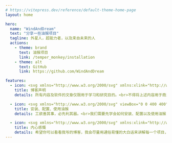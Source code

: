 ```yaml
---
# https://vitepress.dev/reference/default-theme-home-page
layout: home

hero:
  name: "WindAndDream"
  text: "分享一些油猴项目"
  tagline: 外星人，超能力者，以及来自未来的人
  actions:
    - theme: brand
      text: 油猴项目
      link: /temper_monkey/installation
    - theme: alt
      text: GitHub
      link: https://github.com/WindAndDream

features:
  - icon: <svg xmlns="http://www.w3.org/2000/svg" xmlns:xlink="http://www.w3.org/1999/xlink" viewBox="0 0 1024 1024" version="1.1" p-id="3541" width="40" height="40"><path d="M959.256366 512C959.256366 264.98713 759.01287 64.743634 512 64.743634 264.98713 64.743634 64.743634 264.98713 64.743634 512 64.743634 759.01287 264.98713 959.256366 512 959.256366 759.01287 959.256366 959.256366 759.01287 959.256366 512L959.256366 512 959.256366 512 959.256366 512 959.256366 512 959.256366 512ZM117.36203 512C117.36203 294.047467 294.047467 117.36203 512 117.36203 729.952533 117.36203 906.63797 294.047467 906.63797 512 906.63797 729.952533 729.952533 906.63797 512 906.63797 294.047467 906.63797 117.36203 729.952533 117.36203 512L117.36203 512 117.36203 512 117.36203 512 117.36203 512 117.36203 512Z" fill="#FC5143" p-id="3542"/><path d="M484.457558 599.560299C484.457558 622.580963 495.008537 634.091122 516.110812 634.091122 537.213087 634.091122 547.764066 622.580963 547.764066 599.560299L547.764066 280.150193C547.764066 257.129529 537.213087 245.61937 516.110812 245.61937 495.008537 245.61937 484.457558 257.129529 484.457558 280.150193L484.457558 599.560299ZM478.702421 740.561158C480.62081 763.581821 493.090149 775.091981 516.110812 775.091981 539.131476 775.091981 551.600815 763.581821 553.519203 740.561158 551.600815 717.540494 539.131476 705.071155 516.110812 703.152767 493.090149 705.071155 480.62081 717.540494 478.702421 740.561158L478.702421 740.561158Z" fill="#FC5143" p-id="3543"/></svg>
    title: 博客声明
    details: 所有内容及软件的文章仅限用于学习和研究目的。<br>不得将上述内容用于商业或者非法用途，否则，一切后果请用户自负。

  - icon: <svg xmlns="http://www.w3.org/2000/svg" viewBox="0 0 400 400" width="40" height="40" fill="#5a5a5a"><g id="XMLID_273_"><g id="XMLID_78_"><path    id="XMLID_83_" class="st0" d="M304.8,0H95.2C42.6,0,0,42.6,0,95.2v209.6C0,357.4,42.6,400,95.2,400h209.6 c52.6,0,95.2-42.6,95.2-95.2V95.2C400,42.6,357.4,0,304.8,0z M106.3,375C61.4,375,25,338.6,25,293.8c0-44.9,36.4-81.3,81.3-81.3 c44.9,0,81.3,36.4,81.3,81.3C187.5,338.6,151.1,375,106.3,375z M293.8,375c-44.9,0-81.3-36.4-81.3-81.3 c0-44.9,36.4-81.3,81.3-81.3c44.9,0,81.3,36.4,81.3,81.3C375,338.6,338.6,375,293.8,375z"/></g><g id="XMLID_67_" class="st2"><path id="XMLID_74_" class="st3" d="M304.8,0H95.2C42.6,0,0,42.6,0,95.2v209.6C0,357.4,42.6,400,95.2,400h209.6 c52.6,0,95.2-42.6,95.2-95.2V95.2C400,42.6,357.4,0,304.8,0z M106.3,375C61.4,375,25,338.6,25,293.8c0-44.9,36.4-81.3,81.3-81.3 c44.9,0,81.3,36.4,81.3,81.3C187.5,338.6,151.1,375,106.3,375z M293.8,375c-44.9,0-81.3-36.4-81.3-81.3 c0-44.9,36.4-81.3,81.3-81.3c44.9,0,81.3,36.4,81.3,81.3C375,338.6,338.6,375,293.8,375z"/></g></g></svg>
    title: 安装、配置、使用油猴
    details: 工欲善其事，必先利其器。<br>我们需要先学会如何安装、配置以及使用油猴，本博客中有详细教程哦！

  - icon: <svg xmlns="http://www.w3.org/2000/svg" xmlns:xlink="http://www.w3.org/1999/xlink" viewBox="0 0 1024 1024" version="1.1" p-id="4813" width="40" height="40"><path d="M313.066667 101.653333c121.493333-61.76 273.706667-63.573333 395.413333-1.706666-4.266667 4.906667-12.906667 14.72-17.173333 19.626666-113.6-48-245.866667-51.413333-357.76 3.306667-5.12-5.333333-15.36-15.893333-20.48-21.226667z" fill="#EFA654" p-id="4814"/><path d="M201.92 128.746667c5.226667-54.4 80.106667-69.866667 111.146667-27.093334 5.12 5.333333 15.36 15.893333 20.48 21.226667-3.84 15.786667-6.293333 32.426667-14.933334 46.506667-18.56 3.306667-16.746667-21.226667-24.64-32-2.986667-7.466667-6.4-14.72-10.24-21.76-23.893333-29.76-56.64 2.773333-81.813333 13.12z" fill="#B25120" p-id="4815"/><path d="M333.546667 122.88c111.893333-54.72 244.16-51.306667 357.76-3.306667 4.16 18.88 7.466667 37.973333 10.133333 57.066667 6.613333-17.28 12.48-34.88 19.946667-51.946667 56.213333 31.893333 100.16 79.146667 145.173333 124.373334-83.626667-24.96-186.24-31.36-255.253333 31.573333-29.226667 22.186667-36.373333 70.613333-1.813334 91.733333 18.986667 22.613333 44.8 1.066667 66.133334-5.546666-6.293333 37.653333-48.32 53.76-62.08 88.32-54.186667 100.693333-150.826667 179.093333-264.64 198.933333-32.96 6.293333-70.08-1.92-99.413334 17.706667 20.906667 21.226667 36.693333 46.4 53.76 70.613333-61.013333-38.613333-100.266667-105.92-104.64-177.92l-18.986666-1.706667c-6.186667 72.533333 39.146667 133.12 80.64 187.52-42.453333-23.68-82.24-82.453333-135.253334-48.96-42.133333-93.866667-61.546667-204.266667-24.64-303.04 10.24-11.093333 24.746667-16.96 37.76-24.106666 77.226667-33.28 172.16-32.96 245.013334 11.52 36.266667 29.653333 86.186667-33.066667 55.04-65.386667-55.893333-89.066667-174.613333-94.826667-268.693334-84.16 37.973333-37.12 74.773333-77.12 124.48-98.773333 7.893333 10.773333 6.08 35.306667 24.64 32 8.64-14.08 11.093333-30.72 14.933334-46.506667M162.24 405.12c-34.56 5.76-70.933333 35.84-67.306667 73.066667 22.4 30.293333 58.133333 53.546667 97.173334 48.853333 39.68 1.493333 94.933333-31.253333 74.88-77.226667-22.08-32.96-65.493333-53.866667-104.746667-44.693333z" fill="#FDE977" p-id="4816"/><path d="M708.48 99.946667c32.106667-43.733333 106.133333-24.64 113.92 29.013333-26.666667-10.56-56.96-42.026667-84.8-16.533333-4.053333 3.093333-12.16 9.28-16.213333 12.266666-7.466667 17.066667-13.333333 34.666667-19.946667 51.946667-2.666667-19.093333-5.973333-38.186667-10.133333-57.066667 4.266667-4.906667 12.906667-14.72 17.173333-19.626666z" fill="#B25120" p-id="4817"/><path d="M150.186667 240.746667c29.226667-54.72 82.24-92.586667 133.546666-125.12 3.84 7.04 7.253333 14.293333 10.24 21.76-49.706667 21.653333-86.506667 61.653333-124.48 98.773333-4.8 1.173333-14.4 3.413333-19.306666 4.586667zM721.386667 124.693333c4.053333-2.986667 12.16-9.173333 16.213333-12.266666 62.613333 37.973333 120.96 87.573333 157.973333 151.573333-5.866667-3.093333-17.813333-9.066667-23.68-12.16-1.386667-0.64-4.053333-2.026667-5.333333-2.773333-45.013333-45.226667-88.96-92.48-145.173333-124.373334z" fill="#EFA654" p-id="4818"/><path d="M150.186667 240.746667c4.906667-1.173333 14.506667-3.413333 19.306666-4.586667 94.08-10.666667 212.8-4.906667 268.693334 84.16 31.146667 32.32-18.773333 95.04-55.04 65.386667-72.853333-44.48-167.786667-44.8-245.013334-11.52-22.826667 3.946667-45.76-0.32-58.986666-20.586667-21.226667-54.186667 36.586667-84.373333 71.04-112.853333m44.693333 7.36c-28.373333 5.973333-55.68 16.426667-80.106667 32.213333 30.08 11.626667 56.213333 32.64 42.666667 67.626667 54.186667-7.36 109.013333-6.186667 163.413333-4.266667 37.546667 1.066667 66.88 47.36 104.64 29.333333 22.826667-55.786667-37.546667-94.933333-82.56-109.973333-47.786667-12.373333-98.773333-26.133333-148.053333-14.933333zM611.306667 280.64c69.013333-62.933333 171.626667-56.533333 255.253333-31.573333 1.28 0.746667 3.946667 2.133333 5.333333 2.773333 5.866667 3.093333 17.813333 9.066667 23.68 12.16 0.64 0.32 1.813333 1.066667 2.453334 1.493333 39.146667 22.293333 80 70.08 48.106666 115.2l-8.213333 12.373334c-83.84-26.24-175.573333-70.186667-262.293333-26.24-21.333333 6.613333-47.146667 28.16-66.133334 5.546666-34.56-21.12-27.413333-69.546667 1.813334-91.733333m105.493333-33.493333c-32 5.333333-62.08 18.56-89.28 34.666666 36.266667 4.586667 56.64 24.96 51.093333 61.973334 81.28-12.8 168.32-13.546667 238.4 35.733333 45.973333-3.733333 33.173333-66.773333 3.2-84.053333-58.56-39.893333-133.546667-56.32-203.413333-48.32z" fill="#1F1F1F" p-id="4819"/><path d="M194.88 248.106667c49.28-11.2 100.266667 2.56 148.053333 14.933333 45.013333 15.04 105.386667 54.186667 82.56 109.973333-37.76 18.026667-67.093333-28.266667-104.64-29.333333-54.4-1.92-109.226667-3.093333-163.413333 4.266667 13.546667-34.986667-12.586667-56-42.666667-67.626667 24.426667-15.786667 51.733333-26.24 80.106667-32.213333zM716.8 247.146667c69.866667-8 144.853333 8.426667 203.413333 48.32 29.973333 17.28 42.773333 80.32-3.2 84.053333-70.08-49.28-157.12-48.533333-238.4-35.733333 5.546667-37.013333-14.826667-57.386667-51.093333-61.973334 27.2-16.106667 57.28-29.333333 89.28-34.666666z" fill="#FFFFFF" p-id="4820"/><path d="M866.56 249.066667z" fill="#FDE977" p-id="4821"/><path d="M895.573333 264zM79.146667 353.6c13.226667 20.266667 36.16 24.533333 58.986666 20.586667-13.013333 7.146667-27.52 13.013333-37.76 24.106666-36.906667 98.773333-17.493333 209.173333 24.64 303.04 78.826667 180.266667 298.88 290.986667 489.706667 235.626667 167.466667-40.853333 302.826667-187.946667 330.24-358.186667 16-61.546667 1.28-124.373333-7.04-185.706666l8.213333-12.373334c76.053333 196.8-28.48 437.226667-213.013333 534.293334-115.946667 64.426667-260.693333 72.533333-384.32 26.026666C190.4 881.6 71.573333 728.106667 57.28 559.04c-9.173333-69.44 6.506667-138.24 21.866667-205.44z" fill="#EFA654" p-id="4822"/><path d="M675.626667 366.826667c86.72-43.946667 178.453333 0 262.293333 26.24 8.32 61.333333 23.04 124.16 7.04 185.706666-27.413333 170.24-162.773333 317.333333-330.24 358.186667-190.826667 55.36-410.88-55.36-489.706667-235.626667 53.013333-33.493333 92.8 25.28 135.253334 48.96 117.653333 99.093333 293.44 121.066667 428.693333 44.906667 80.746667-42.666667 143.786667-128.533333 142.4-222.08-21.12 45.546667-35.093333 96.64-72.213333 132.48C642.453333 825.386667 437.333333 842.88 303.253333 742.4c-17.066667-24.213333-32.853333-49.386667-53.76-70.613333 29.333333-19.626667 66.453333-11.413333 99.413334-17.706667 113.813333-19.84 210.453333-98.24 264.64-198.933333 13.76-34.56 55.786667-50.666667 62.08-88.32m140.8 44.8c-31.36 5.44-67.2 29.226667-55.36 65.813333 25.493333 57.813333 127.04 58.133333 152.533333 0.106667 14.293333-54.826667-56.746667-71.68-97.173333-65.92z" fill="#FFD174" p-id="4823"/><path d="M162.24 405.12c39.253333-9.173333 82.666667 11.733333 104.746667 44.693333 20.053333 45.973333-35.2 78.72-74.88 77.226667-39.04 4.693333-74.773333-18.56-97.173334-48.853333-3.626667-37.226667 32.746667-67.306667 67.306667-73.066667z" fill="#EFA654" p-id="4824"/><path d="M816.426667 411.626667c40.426667-5.76 111.466667 11.093333 97.173333 65.92-25.493333 58.026667-127.04 57.706667-152.533333-0.106667-11.84-36.586667 24-60.373333 55.36-65.813333z" fill="#F29556" p-id="4825"/><path d="M179.626667 562.773333l18.986666 1.706667c4.373333 72 43.626667 139.306667 104.64 177.92 134.08 100.48 339.2 82.986667 455.893334-36.8 37.12-35.84 51.093333-86.933333 72.213333-132.48 1.386667 93.546667-61.653333 179.413333-142.4 222.08-135.253333 76.16-311.04 54.186667-428.693333-44.906667-41.493333-54.4-86.826667-114.986667-80.64-187.52z" fill="#690302" p-id="4826"/></svg>
    title: 内心感慨
    details: 希望你可以看看我写的博客，我会尽量用通俗易懂的大白话来讲解每一个项目，保证你看完不迷糊。
---
```

